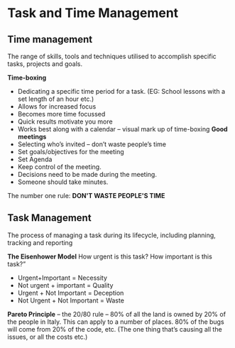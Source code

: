 # Task and Time Management

## Time management
The range of skills, tools and techniques utilised to accomplish specific tasks, projects and goals.

<b>Time-boxing</b>
- Dedicating a specific time period for a task. (EG: School lessons with a set length of an hour etc.)
- Allows for increased focus
- Becomes more time focussed
- Quick results motivate you more
- Works best along with a calendar – visual mark up of time-boxing
<b>Good meetings</b>
- Selecting who’s invited – don’t waste people’s time
- Set goals/objectives for the meeting
- Set Agenda
- Keep control of the meeting.
- Decisions need to be made during the meeting.
- Someone should take minutes.

The number one rule:
<b>DON'T WASTE PEOPLE'S TIME</b>

## Task Management

The process of managing a task during its lifecycle, including planning, tracking and reporting

<b>The Eisenhower Model</b>
How urgent is this task? How important is this task?”

- Urgent+Important = Necessity
- Not urgent + important = Quality
- Urgent + Not Important = Deception
- Not Urgent + Not Important = Waste

<b>Pareto Principle</b> – the 20/80 rule – 80% of all the land is owned by 20% of the people in Italy. This can apply to a number of places. 80% of the bugs will come from 20% of the code, etc. (The one thing that’s causing all the issues, or all the costs etc.)
